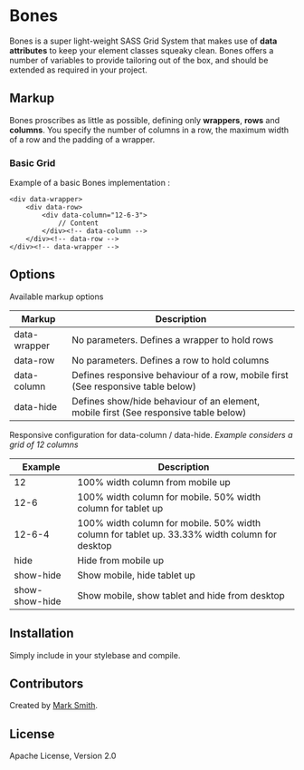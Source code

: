 # Bones

Bones is a super light-weight SASS Grid System that makes use of **data attributes** to keep your element classes squeaky clean.
Bones offers a number of variables to provide tailoring out of the box, and should be extended as required in your project.

## Markup

Bones proscribes as little as possible, defining only **wrappers**, **rows** and **columns**. You specify the number of columns in a row, the maximum width of a row and the padding of a wrapper. 

### Basic Grid

Example of a basic Bones implementation : 
	
	<div data-wrapper>
		<div data-row>
			<div data-column="12-6-3">
				// Content
			</div><!-- data-column -->
		</div><!-- data-row -->
	</div><!-- data-wrapper -->

## Options

Available markup options

Markup 		  | Description
------------- | -------------
data-wrapper  | No parameters. Defines a wrapper to hold rows
data-row  | No parameters. Defines a row to hold columns
data-column	|	Defines responsive behaviour of a row, mobile first (See responsive table below)
data-hide | Defines show/hide behaviour of an element, mobile first (See responsive table below)


Responsive configuration for data-column / data-hide. *Example considers a grid of 12 columns*

Example	|	Description
--------|	------------
12 		|	100% width column from mobile up
12-6 	|	100% width column for mobile. 50% width column for tablet up
12-6-4  | 	100% width column for mobile. 50% width column for tablet up. 33.33% width column for desktop
hide 	| 	Hide from mobile up
show-hide | Show mobile, hide tablet up
show-show-hide | Show mobile, show tablet and hide from desktop



## Installation

Simply include in your stylebase and compile.


## Contributors

Created by <a href="http://hellomark.co.uk" target="_blank">Mark Smith</a>.


## License

Apache License, Version 2.0
